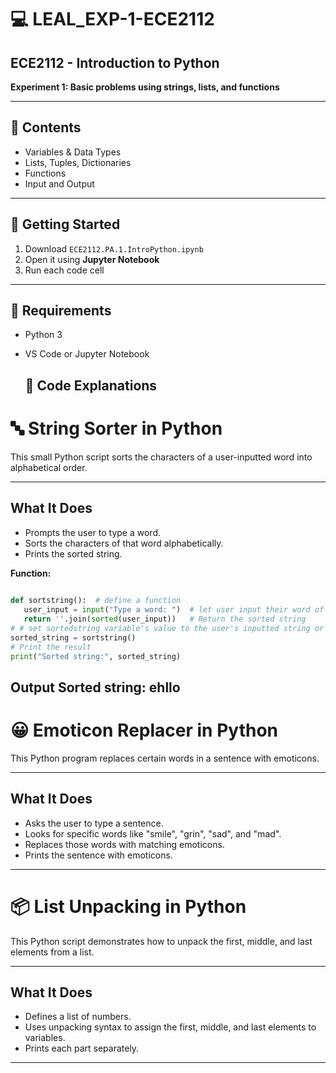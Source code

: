 # 💻 LEAL_EXP-1-ECE2112

## ECE2112 - Introduction to Python 
**Experiment 1: Basic problems using strings, lists, and functions**

---

## 📂 Contents
- Variables & Data Types  
- Lists, Tuples, Dictionaries  
- Functions  
- Input and Output  

---

## 🚀 Getting Started
1. Download `ECE2112.PA.1.IntroPython.ipynb`
2. Open it using **Jupyter Notebook**
3. Run each code cell

---

## 🧰 Requirements
- Python 3  
- VS Code or Jupyter Notebook

  ## 🧾 Code Explanations

# 🔤 String Sorter in Python

This small Python script sorts the characters of a user-inputted word into alphabetical order.

---

## What It Does

- Prompts the user to type a word.
- Sorts the characters of that word alphabetically.
- Prints the sorted string.
  
**Function:**
 ```python
  
def sortstring():  # define a function
    user_input = input("Type a word: ")  # let user input their word of choice
    return ''.join(sorted(user_input))   # Return the sorted string
# # set sortedstring variable's value to the user's inputted string or word with the custom function
sorted_string = sortstring()
# Print the result
print("Sorted string:", sorted_string)

```
**Output**
Sorted string: ehllo
---

# 😀 Emoticon Replacer in Python

This Python program replaces certain words in a sentence with emoticons.

---

## What It Does

- Asks the user to type a sentence.
- Looks for specific words like "smile", "grin", "sad", and "mad".
- Replaces those words with matching emoticons.
- Prints the sentence with emoticons.

---

# 📦 List Unpacking in Python

This Python script demonstrates how to unpack the first, middle, and last elements from a list.

---

## What It Does

- Defines a list of numbers.
- Uses unpacking syntax to assign the first, middle, and last elements to variables.
- Prints each part separately.

---

